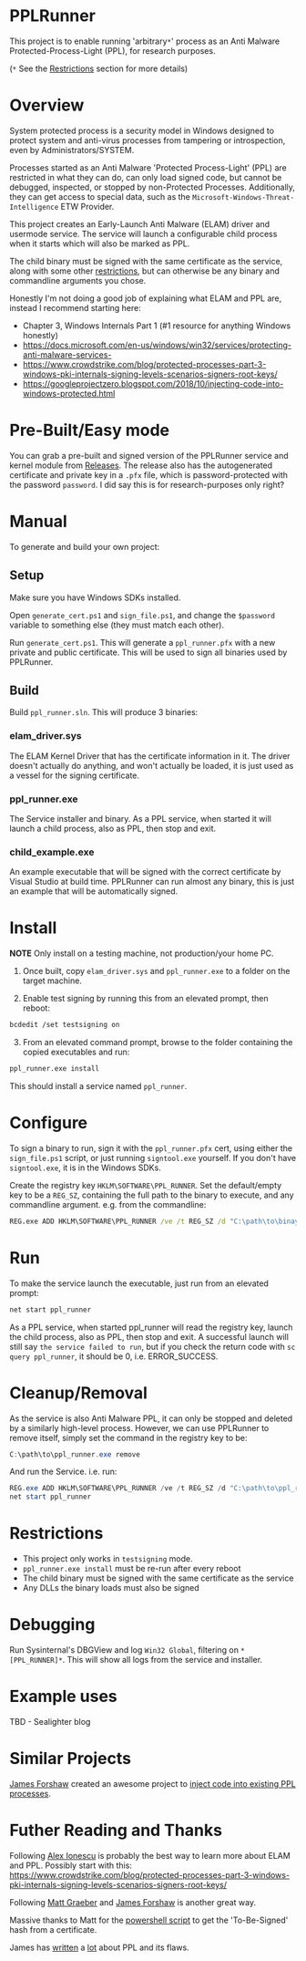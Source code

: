 # PPLRunner

This project is to enable running 'arbitrary`*`' process as an Anti Malware Protected-Process-Light (PPL), for research purposes.

(`*` See the [Restrictions](#restrictions) section for more details)

# Overview
System protected process is a security model in Windows designed to protect system and anti-virus processes from
tampering or introspection, even by Administrators/SYSTEM.

Processes started as an Anti Malware 'Protected Process-Light' (PPL) are restricted in what they can do, can only load signed code, but cannot be debugged, inspected, or stopped by non-Protected Processes. Additionally, they can 
get access to special data, such as the `Microsoft-Windows-Threat-Intelligence` ETW Provider.

This project creates an Early-Launch Anti Malware (ELAM) driver and usermode service. The service will launch a configurable child process when it starts which will also be marked as PPL.

The child binary must be signed with the same certificate as the service, along with some other [restrictions](#restrictions), but can otherwise be any binary and commandline arguments you chose.

Honestly I'm not doing a good job of explaining what ELAM and PPL are, instead I recommend starting here:
- Chapter 3, Windows Internals Part 1 (#1 resource for anything Windows honestly)
- https://docs.microsoft.com/en-us/windows/win32/services/protecting-anti-malware-services-
- https://www.crowdstrike.com/blog/protected-processes-part-3-windows-pki-internals-signing-levels-scenarios-signers-root-keys/
- https://googleprojectzero.blogspot.com/2018/10/injecting-code-into-windows-protected.html

# Pre-Built/Easy mode
You can grab a pre-built and signed version of the PPLRunner service and kernel module from [Releases](https://github.com/pathtofile/PPLRunner/releases). The release also has the autogenerated certificate and private key in a `.pfx` 
file, which is password-protected with the password `password`. I did say this is for research-purposes only right?

# Manual
To generate and build your own project:
## Setup
Make sure you have Windows SDKs installed.

Open `generate_cert.ps1` and `sign_file.ps1`, and change the `$password` variable to something else (they must match each other).

Run `generate_cert.ps1`. This will generate a `ppl_runner.pfx` with a new private and public certificate.
This will be used to sign all binaries used by PPLRunner.

## Build
Build `ppl_runner.sln`. This will produce 3 binaries:
### elam_driver.sys
The ELAM Kernel Driver that has the certificate information in it.
The driver doesn't actually do anything, and won't actually be loaded, it is just used as a vessel for the
signing certificate.

### ppl_runner.exe
The Service installer and binary. As a PPL service, when started it will launch a child process,
also as PPL, then stop and exit.

### child_example.exe
An example executable that will be signed with the correct certificate by Visual Studio at build time.
PPLRunner can run almost any binary, this is just an example that will be automatically signed.

# Install
**NOTE** Only install on a testing machine, not production/your home PC.

1. Once built, copy `elam_driver.sys` and `ppl_runner.exe` to a folder on the target machine.

2. Enable test signing by running this from an elevated prompt, then reboot:
```bash
bcdedit /set testsigning on
```

3. From an elevated command prompt, browse to the folder containing the copied executables and run:
```bash
ppl_runner.exe install
```
This should install a service named `ppl_runner`.

# Configure
To sign a binary to run, sign it with the `ppl_runner.pfx` cert, using either the `sign_file.ps1` script,
or just running `signtool.exe` yourself. If you don't have `signtool.exe`, it is in the Windows SDKs.

Create the registry key `HKLM\SOFTWARE\PPL_RUNNER`.
Set the default/empty key to be a `REG_SZ`, containing the full path to the binary to execute,
and any commandline argument. e.g. from the commandline:
```cmd
REG.exe ADD HKLM\SOFTWARE\PPL_RUNNER /ve /t REG_SZ /d "C:\path\to\binay --argument 1"
```

# Run
To make the service launch the executable, just run from an elevated prompt:
```bash
net start ppl_runner
```
As a PPL service, when started ppl_runner will read the registry key, launch the child process,
also as PPL, then stop and exit. A successful launch will still say `the service failed to run`,
but if you check the return code with `sc query ppl_runner`, it should be 0, i.e. ERROR_SUCCESS.

# Cleanup/Removal
As the service is also Anti Malware PPL, it can only be stopped and deleted by a similarly high-level
process. However, we can use PPLRunner to remove itself, simply set the command in the registry key to be:
```powershell
C:\path\to\ppl_runner.exe remove
```
And run the Service. i.e. run:
```powershell
REG.exe ADD HKLM\SOFTWARE\PPL_RUNNER /ve /t REG_SZ /d "C:\path\to\ppl_runner.exe remove"
net start ppl_runner
```

# Restrictions
- This project only works in `testsigning` mode.
- `ppl_runner.exe install` must be re-run after every reboot
- The child binary must be signed with the same certificate as the service
- Any DLLs the binary loads must also be signed


# Debugging
Run Sysinternal's DBGView and log `Win32 Global`, filtering on `*[PPL_RUNNER]*`.
This will show all logs from the service and installer.


# Example uses
TBD - Sealighter blog

# Similar Projects
[James Forshaw](https://twitter.com/tiraniddo) created an awesome project to [inject code into existing PPL processes](https://googleprojectzero.blogspot.com/2018/10/injecting-code-into-windows-protected.html).

# Futher Reading and Thanks
Following [Alex Ionescu](https://twitter.com/aionescu) is probably the best way to learn more about ELAM and PPL.
Possibly start with this:
https://www.crowdstrike.com/blog/protected-processes-part-3-windows-pki-internals-signing-levels-scenarios-signers-root-keys/


Following [Matt Graeber](https://twitter.com/mattifestation) and [James Forshaw](https://twitter.com/tiraniddo) is another great way.

Massive thanks to Matt for the
[powershell script](https://gist.github.com/mattifestation/660d7e17e43e8f32c38d820115274d2e
) to get the 'To-Be-Signed' hash from a certificate.

James has [written](https://googleprojectzero.blogspot.com/2017/08/bypassing-virtualbox-process-hardening.html) a [lot](https://googleprojectzero.blogspot.com/2018/10/injecting-code-into-windows-protected.html) about PPL and its flaws.
